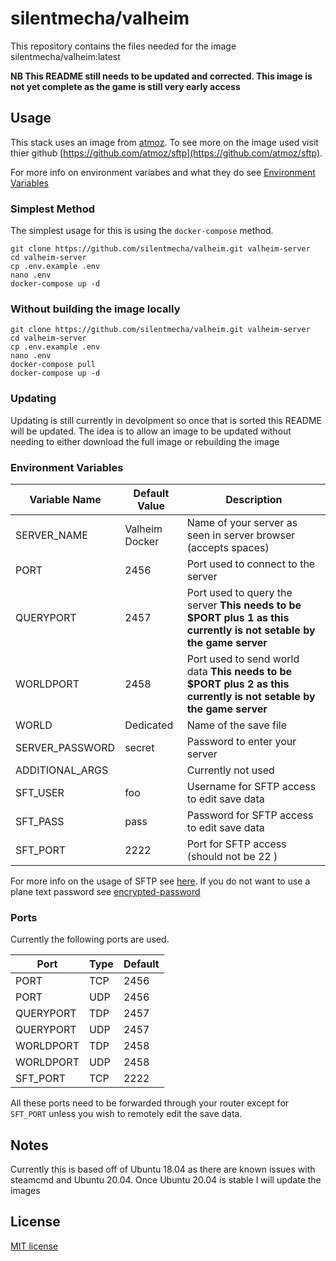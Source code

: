 # silentmecha/valheim

This repository contains the files needed for the image silentmecha/valheim:latest

**NB This README still needs to be updated and corrected. This image is not yet complete as the game is still very early access**

## Usage

This stack uses an image from [atmoz](https://github.com/atmoz). To see more on the image used visit thier github [https://github.com/atmoz/sftp](https://github.com/atmoz/sftp).

For more info on environment variabes and what they do see [Environment Variables](#environment-variables)

### Simplest Method

The simplest usage for this is using the `docker-compose` method.

```console
git clone https://github.com/silentmecha/valheim.git valheim-server
cd valheim-server
cp .env.example .env
nano .env
docker-compose up -d
```

### Without building the image locally

```console
git clone https://github.com/silentmecha/valheim.git valheim-server
cd valheim-server
cp .env.example .env
nano .env
docker-compose pull
docker-compose up -d
```

### Updating

Updating is still currently in devolpment so once that is sorted this README will be updated. The idea is to allow an image to be updated without needing to either download the full image or rebuilding the image

### Environment Variables

| Variable Name   | Default Value  | Description                                                                                                         |
|-----------------|----------------|---------------------------------------------------------------------------------------------------------------------|
| SERVER_NAME     | Valheim Docker | Name of your server as seen in server browser (accepts spaces)                                                      |
| PORT            | 2456           | Port used to connect to the server                                                                                  |
| QUERYPORT       | 2457           | Port used to query the server **This needs to be $PORT plus 1 as this currently is not setable by the game server** |
| WORLDPORT       | 2458           | Port used to send world data **This needs to be $PORT plus 2 as this currently is not setable by the game server**  |
| WORLD           | Dedicated      | Name of the save file                                                                                               |
| SERVER_PASSWORD | secret         | Password to enter your server                                                                                       |
| ADDITIONAL_ARGS |                | Currently not used                                                                                                  |
| SFT_USER        | foo            | Username for SFTP access to edit save data                                                                          |
| SFT_PASS        | pass           | Password for SFTP access to edit save data                                                                          |
| SFT_PORT        | 2222           | Port for SFTP access (should not be 22 )                                                                            |

For more info on the usage of SFTP see [here](https://github.com/atmoz/sftp). If you do not want to use a plane text password see [encrypted-password](https://github.com/atmoz/sftp#encrypted-password)

### Ports
Currently the following ports are used.

| Port      | Type | Default |
|-----------|------|---------|
| PORT      | TCP  | 2456    |
| PORT      | UDP  | 2456    |
| QUERYPORT | TDP  | 2457    |
| QUERYPORT | UDP  | 2457    |
| WORLDPORT | TDP  | 2458    |
| WORLDPORT | UDP  | 2458    |
| SFT_PORT  | TCP  | 2222    |

All these ports need to be forwarded through your router except for `SFT_PORT` unless you wish to remotely edit the save data.

## Notes
Currently this is based off of Ubuntu 18.04 as there are known issues with steamcmd and Ubuntu 20.04. Once Ubuntu 20.04 is stable I will update the images

## License

[MIT license](LICENSE)
